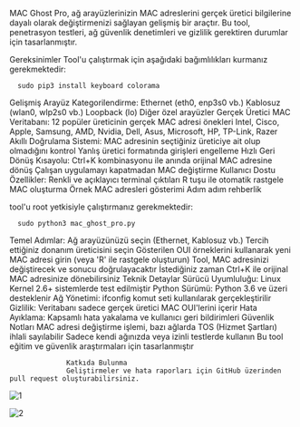 MAC Ghost Pro, ağ arayüzlerinizin MAC adreslerini gerçek üretici bilgilerine dayalı olarak değiştirmenizi sağlayan gelişmiş bir araçtır. Bu tool, penetrasyon testleri, ağ güvenlik denetimleri ve gizlilik gerektiren durumlar için tasarlanmıştır.


Gereksinimler
Tool'u çalıştırmak için aşağıdaki bağımlılıkları kurmanız gerekmektedir:

      sudo pip3 install keyboard colorama 



Gelişmiş Arayüz Kategorilendirme:
Ethernet (eth0, enp3s0 vb.)
Kablosuz (wlan0, wlp2s0 vb.)
Loopback (lo)
Diğer özel arayüzler
Gerçek Üretici MAC Veritabanı:
12 popüler üreticinin gerçek MAC adresi önekleri
Intel, Cisco, Apple, Samsung, AMD, Nvidia, Dell, Asus, Microsoft, HP, TP-Link, Razer
Akıllı Doğrulama Sistemi:
MAC adresinin seçtiğiniz üreticiye ait olup olmadığını kontrol
Yanlış üretici formatında girişleri engelleme
Hızlı Geri Dönüş Kısayolu:
Ctrl+K kombinasyonu ile anında orijinal MAC adresine dönüş
Çalışan uygulamayı kapatmadan MAC değiştirme
Kullanıcı Dostu Özellikler:
Renkli ve açıklayıcı terminal çıktıları
R tuşu ile otomatik rastgele MAC oluşturma
Örnek MAC adresleri gösterimi
Adım adım rehberlik
 
tool'u root yetkisiyle çalıştırmanız gerekmektedir:

      sudo python3 mac_ghost_pro.py



Temel Adımlar:
Ağ arayüzünüzü seçin (Ethernet, Kablosuz vb.)
Tercih ettiğiniz donanım üreticisini seçin
Gösterilen OUI örneklerini kullanarak yeni MAC adresi girin (veya 'R' ile rastgele oluşturun)
Tool, MAC adresinizi değiştirecek ve sonucu doğrulayacaktır
İstediğiniz zaman Ctrl+K ile orijinal MAC adresinize dönebilirsiniz
Teknik Detaylar
Sürücü Uyumluluğu: Linux Kernel 2.6+ sistemlerde test edilmiştir
Python Sürümü: Python 3.6 ve üzeri desteklenir
Ağ Yönetimi: ifconfig komut seti kullanılarak gerçekleştirilir
Gizlilik: Veritabanı sadece gerçek üretici MAC OUI'lerini içerir
Hata Ayıklama: Kapsamlı hata yakalama ve kullanıcı geri bildirimleri
Güvenlik Notları
MAC adresi değiştirme işlemi, bazı ağlarda TOS (Hizmet Şartları) ihlali sayılabilir
Sadece kendi ağınızda veya izinli testlerde kullanın
Bu tool eğitim ve güvenlik araştırmaları için tasarlanmıştır

                  Katkıda Bulunma
                  Geliştirmeler ve hata raporları için GitHub üzerinden pull request oluşturabilirsiniz.

![1](https://github.com/user-attachments/assets/07685d7a-974e-4ff0-899f-a776b36f3527)

![2](https://github.com/user-attachments/assets/4cb7ecc8-7ad5-4e1e-9c23-4895a12faeea)

